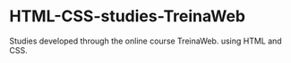 # HTML-CSS-studies-TreinaWeb
Studies developed through the online course TreinaWeb. using HTML and CSS.
